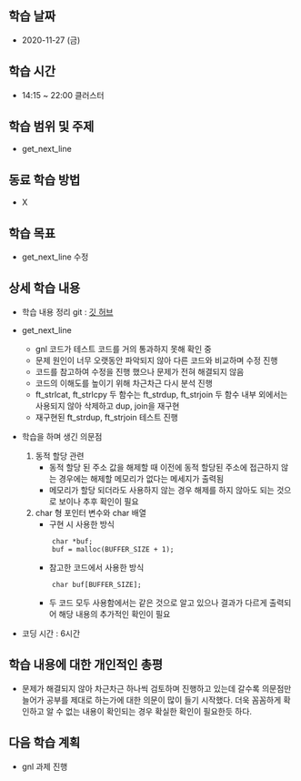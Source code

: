 학습 날짜
---
+ 2020-11-27 (금)

학습 시간
---
+ 14:15 ~ 22:00 클러스터

학습 범위 및 주제
---
+ get_next_line

동료 학습 방법
---
+ X

학습 목표
---
+ get_next_line 수정

상세 학습 내용
---
+ 학습 내용 정리 git : [깃 허브](https://github.com/kiskim/study)   

+ get_next_line
    + gnl 코드가 테스트 코드를 거의 통과하지 못해 확인 중
    + 문제 원인이 너무 오랫동안 파악되지 않아 다른 코드와 비교하며 수정 진행
    + 코드를 참고하여 수정을 진행 했으나 문제가 전혀 해결되지 않음
    + 코드의 이해도를 높이기 위해 차근차근 다시 분석 진행
    + ft_strlcat, ft_strlcpy 두 함수는 ft_strdup, ft_strjoin 두 함수 내부 외에서는 사용되지 않아 삭제하고 dup, join을 재구현
    + 재구현된 ft_strdup, ft_strjoin 테스트 진행
+ 학습을 하며 생긴 의문점
    1. 동적 할당 관련
        + 동적 할당 된 주소 값을 해제할 때 이전에 동적 할당된 주소에 접근하지 않는 경우에는 해제할 메모리가 없다는 메세지가 출력됨
        + 메모리가 할당 되더라도 사용하지 않는 경우 해제를 하지 않아도 되는 것으로 보이나 추후 확인이 필요
    2. char 형 포인터 변수와 char 배열
        + 구현 시 사용한 방식
        ~~~
            char *buf;
            buf = malloc(BUFFER_SIZE + 1);
        ~~~
        + 참고한 코드에서 사용한 방식
        ~~~
            char buf[BUFFER_SIZE];
        ~~~
        + 두 코드 모두 사용함에서는 같은 것으로 알고 있으나 결과가 다르게 출력되어 해당 내용의 추가적인 확인이 필요

+ 코딩 시간 : 6시간

학습 내용에 대한 개인적인 총평
---
+ 문제가 해결되지 않아 차근차근 하나씩 검토하며 진행하고 있는데 갈수록 의문점만 늘어가 공부를 제대로 하는가에 대한 의문이 많이 들기 시작했다. 더욱 꼼꼼하게 확인하고 알 수 없는 내용이 확인되는 경우 확실한 확인이 필요한듯 하다.

다음 학습 계획
---
+ gnl 과제 진행